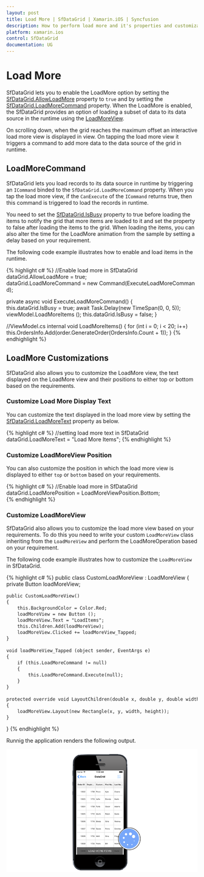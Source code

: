 ```yaml
---
layout: post
title: Load More | SfDataGrid | Xamarin.iOS | Syncfusion
description: How to perform load more and it's properties and customizations in a SfDataGrid.
platform: xamarin.ios
control: SfDataGrid
documentation: UG
---
```

# Load More

SfDataGrid lets you to enable the LoadMore option by setting the [SfDataGrid.AllowLoadMore](http://help.syncfusion.com/cr/cref_files/xamarin/sfdatagrid/Syncfusion.SfDataGrid.XForms~Syncfusion.SfDataGrid.XForms.SfDataGrid~AllowLoadMore.html) property to `true` and by setting the [SfDataGrid.LoadMoreCommand](http://help.syncfusion.com/cr/cref_files/xamarin/sfdatagrid/Syncfusion.SfDataGrid.XForms~Syncfusion.SfDataGrid.XForms.SfDataGrid~LoadMoreCommand.html) property. When the LoadMore is enabled, the SfDataGrid provides an option of loading a subset of data to its data source in the runtime using the [LoadMoreView](http://help.syncfusion.com/cr/cref_files/xamarin/sfdatagrid/Syncfusion.SfDataGrid.XForms~Syncfusion.SfDataGrid.XForms.LoadMoreView.html). 

On scrolling down, when the grid reaches the maximum offset an interactive load more view is displayed in view. On tapping the load more view it triggers a command to add more data to the data source of the grid in runtime.


## LoadMoreCommand

SfDataGrid lets you load records to its data source in runtime by triggering an `ICommand` binded to the `SfDataGrid.LoadMoreCommand` property. When you tap the load more view, if the `CanExecute` of the `ICommand` returns true, then this command is triggered to load the records in runtime.
 
You need to set the [SfDataGrid.IsBusy](http://help.syncfusion.com/cr/cref_files/xamarin/sfdatagrid/Syncfusion.SfDataGrid.XForms~Syncfusion.SfDataGrid.XForms.SfDataGrid~IsBusy.html) property to true before loading the items to notify the grid that more items are loaded to it and set the property to false after loading the items to the grid. When loading the items, you can also alter the time for the LoadMore animation from the sample by setting a delay based on your requirement.

The following code example illustrates how to enable and load items in the runtime.

{% highlight c# %}
//Enable load more in SfDataGrid
dataGrid.AllowLoadMore = true;
dataGrid.LoadMoreCommand = new Command(ExecuteLoadMoreCommand);
 
private async void ExecuteLoadMoreCommand()
{
    this.dataGrid.IsBusy = true;
    await Task.Delay(new TimeSpan(0, 0, 5));
    viewModel.LoadMoreItems ();
    this.dataGrid.IsBusy = false;
} 

//ViewModel.cs
internal void LoadMoreItems()
{
    for (int i = 0; i < 20; i++)
    this.OrdersInfo.Add(order.GenerateOrder(OrdersInfo.Count + 1));
} 
{% endhighlight %}


## LoadMore Customizations

SfDataGrid also allows you to customize the LoadMore view, the text displayed on the LoadMore view and their positions to either top or bottom based on the requirements.

### Customize Load More Display Text

You can customize the text displayed in the load more view by setting the [SfDataGrid.LoadMoreText](http://help.syncfusion.com/cr/cref_files/xamarin/sfdatagrid/Syncfusion.SfDataGrid.XForms~Syncfusion.SfDataGrid.XForms.SfDataGrid~LoadMoreText.html) property as below.

{% highlight c# %}
//setting load more text in SfDataGrid
dataGrid.LoadMoreText = "Load More Items"; 
{% endhighlight %}

### Customize LoadMoreView Position

You can also customize the position in which the load more view is displayed to either `top` or `bottom` based on your requirements.
 
{% highlight c# %}
//Enable load more in SfDataGrid
dataGrid.LoadMorePosition = LoadMoreViewPosition.Bottom;  
{% endhighlight %}

### Customize LoadMoreView

SfDataGrid also allows you to customize the load more view based on your requirements. To do this you need to write your custom `LoadMoreView` class inheriting from the `LoadMoreView` and perform the LoadMoreOperation based on your requirement.

The following code example illustrates how to customize the `LoadMoreView` in SfDataGrid.
 
{% highlight c# %}
public class CustomLoadMoreView : LoadMoreView
{
    private Button loadMoreView;

    public CustomLoadMoreView()
    {
        this.BackgroundColor = Color.Red;
        loadMoreView = new Button ();
        loadMoreView.Text = "LoadItems";
        this.Children.Add(loadMoreView);
        loadMoreView.Clicked += loadMoreView_Tapped;
    }

    void loadMoreView_Tapped (object sender, EventArgs e)
    {
        if (this.LoadMoreCommand != null)
        {
            this.LoadMoreCommand.Execute(null);
        }
    }

    protected override void LayoutChildren(double x, double y, double width, double height)
    {
        loadMoreView.Layout(new Rectangle(x, y, width, height));
    }
}
{% endhighlight %}

Runnig the application renders the following output.

![](SfDataGrid_images/LoadMore.png)